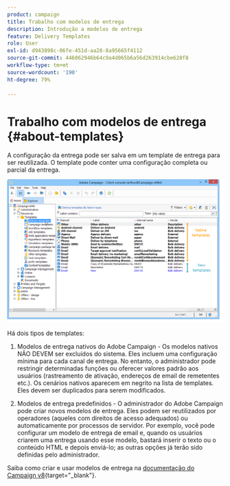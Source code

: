 ```yaml
---
product: campaign
title: Trabalho com modelos de entrega
description: Introdução a modelos de entrega
feature: Delivery Templates
role: User
exl-id: d943898c-06fe-451d-aa28-8a95665f4112
source-git-commit: 446062946b64c9a4d065b6a56d263914cbe628f8
workflow-type: tm+mt
source-wordcount: '190'
ht-degree: 79%

---
```


# Trabalho com modelos de entrega {#about-templates}

A configuração da entrega pode ser salva em um template de entrega para ser reutilizada. O template pode conter uma configuração completa ou parcial da entrega.

![](assets/s_user_template_list.png)

Há dois tipos de templates:

1. Modelos de entrega nativos do Adobe Campaign - Os modelos nativos NÃO DEVEM ser excluídos do sistema. Eles incluem uma configuração mínima para cada canal de entrega. No entanto, o administrador pode restringir determinadas funções ou oferecer valores padrão aos usuários (rastreamento de ativação, endereços de email de remetentes etc.). Os cenários nativos aparecem em negrito na lista de templates. Eles devem ser duplicados para serem modificados.

1. Modelos de entrega predefinidos - O administrador do Adobe Campaign pode criar novos modelos de entrega. Eles podem ser reutilizados por operadores (aqueles com direitos de acesso adequados) ou automaticamente por processos de servidor. Por exemplo, você pode configurar um modelo de entrega de email e, quando os usuários criarem uma entrega usando esse modelo, bastará inserir o texto ou o conteúdo HTML e depois enviá-lo; as outras opções já terão sido definidas pelo administrador.


Saiba como criar e usar modelos de entrega na [documentação do Campaign v8](https://experienceleague.adobe.com/en/docs/campaign/campaign-v8/send/create-templates){target="_blank"}.